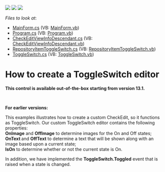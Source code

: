 <!-- default badges list -->
![](https://img.shields.io/endpoint?url=https://codecentral.devexpress.com/api/v1/VersionRange/128619928/12.1.7%2B)
[![](https://img.shields.io/badge/Open_in_DevExpress_Support_Center-FF7200?style=flat-square&logo=DevExpress&logoColor=white)](https://supportcenter.devexpress.com/ticket/details/E4270)
[![](https://img.shields.io/badge/📖_How_to_use_DevExpress_Examples-e9f6fc?style=flat-square)](https://docs.devexpress.com/GeneralInformation/403183)
<!-- default badges end -->
<!-- default file list -->
*Files to look at*:

* [MainForm.cs](./CS/WindowsApplication3/MainForm.cs) (VB: [MainForm.vb](./VB/WindowsApplication3/MainForm.vb))
* [Program.cs](./CS/WindowsApplication3/Program.cs) (VB: [Program.vb](./VB/WindowsApplication3/Program.vb))
* [CheckEditViewInfoDescendant.cs](./CS/WindowsApplication3/ToggleSwitch/CheckEditViewInfoDescendant.cs) (VB: [CheckEditViewInfoDescendant.vb](./VB/WindowsApplication3/ToggleSwitch/CheckEditViewInfoDescendant.vb))
* [RepositoryItemToggleSwitch.cs](./CS/WindowsApplication3/ToggleSwitch/RepositoryItemToggleSwitch.cs) (VB: [RepositoryItemToggleSwitch.vb](./VB/WindowsApplication3/ToggleSwitch/RepositoryItemToggleSwitch.vb))
* [ToggleSwitch.cs](./CS/WindowsApplication3/ToggleSwitch/ToggleSwitch.cs) (VB: [ToggleSwitch.vb](./VB/WindowsApplication3/ToggleSwitch/ToggleSwitch.vb))
<!-- default file list end -->
# How to create a ToggleSwitch editor


<p><strong>T</strong><strong>his </strong><strong>control </strong><strong>is available out-of-the-box starting from version 1</strong><strong>3</strong><strong>.</strong><strong>1</strong><strong>. </strong></p><br />
<p><strong>For earlier versions:</strong></p><p></p><p>This examples illustrates how to create a custom CheckEdit, so it functions as ToggleSwitch. Our custom ToggleSwitch editor contains the following properties: <br />
<strong>OnImage</strong> and <strong>OffImage</strong> to determine images for the On and Off states;<br />
<strong>OnText </strong>and <strong>OffText</strong> to determine a text that will be shown along with an image based upon a current state;<br />
<strong>IsOn</strong> to determine whether or not the current state is On.</p><p>In addition, we have implemented the <strong>ToggleSwitch.Toggled</strong> event that is raised when a state is changed. </p>

<br/>


